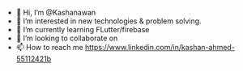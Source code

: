 - 👋 Hi, I’m @Kashanawan
- 👀 I’m interested in new technologies & problem solving.
- 🌱 I’m currently learning FLutter/firebase
- 💞️ I’m looking to collaborate on 
- 📫 How to reach me https://www.linkedin.com/in/kashan-ahmed-55112421b

<!---
Kashanawan/Kashanawan is a ✨ special ✨ repository because its `README.md` (this file) appears on your GitHub profile.
You can click the Preview link to take a look at your changes.
--->

